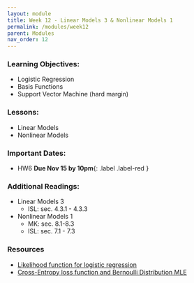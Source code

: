 ```yaml
---
layout: module
title: Week 12 - Linear Models 3 & Nonlinear Models 1
permalink: /modules/week12
parent: Modules
nav_order: 12
---
```


### Learning Objectives:
* Logistic Regression
* Basis Functions
* Support Vector Machine (hard margin)

### Lessons:
* Linear Models 
* Nonlinear Models 

### Important Dates:
* HW6 **Due Nov 15 by 10pm**{: .label .label-red }

### Additional Readings:
* Linear Models 3
    * ISL: sec. 4.3.1 - 4.3.3
* Nonlinear Models 1
    * MK: sec. 8.1-8.3
    * ISL: sec. 7.1 - 7.3

### Resources
* [Likelihood function for logistic regression](https://www.stat.cmu.edu/~cshalizi/uADA/12/lectures/ch12.pdf)
* [Cross-Entropy loss function and Bernoulli Distribution MLE](https://towardsdatascience.com/where-did-the-binary-cross-entropy-loss-function-come-from-ac3de349a715)
